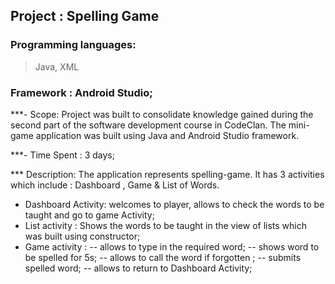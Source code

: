 ## Project : Spelling Game
### Programming languages:
> Java, XML
### Framework : Android Studio;

***- Scope:
Project was built to consolidate knowledge gained during the second part of the software development course in CodeClan.
The mini-game application was built using Java and Android Studio framework.

***- Time Spent : 3 days;

*** Description:
The application represents spelling-game. It has 3 activities which include : Dashboard , Game & List of Words.
- Dashboard Activity: welcomes to player, allows to check the words to be taught and go to game Activity;
- List activity : Shows the words to be taught in the view of lists which was built using constructor;
- Game activity : 
 -- allows to type in the required word;
 -- shows word to be spelled for 5s;
 -- allows to call the word if forgotten ;
 -- submits spelled word;
 -- allows to return to Dashboard Activity;
